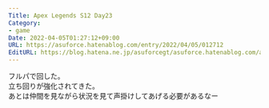 ```yaml
---
Title: Apex Legends S12 Day23
Category:
- game
Date: 2022-04-05T01:27:12+09:00
URL: https://asuforce.hatenablog.com/entry/2022/04/05/012712
EditURL: https://blog.hatena.ne.jp/asuforcegt/asuforce.hatenablog.com/atom/entry/13574176438079905258
---
```


フルパで回した。  
立ち回りが強化されてきた。  
あとは仲間を見ながら状況を見て声掛けしてあげる必要があるなー
